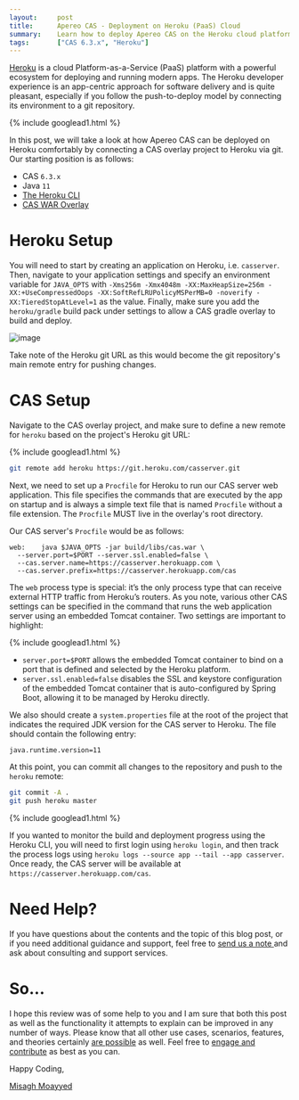 ```yaml
---
layout:     post
title:      Apereo CAS - Deployment on Heroku (PaaS) Cloud
summary:    Learn how to deploy Apereo CAS on the Heroku cloud platform using a git repository and a push-to-deploy model.
tags:       ["CAS 6.3.x", "Heroku"]
---
```


[Heroku](https://www.heroku.com/) is a cloud Platform-as-a-Service (PaaS) platform with a powerful ecosystem for deploying and running modern apps. The Heroku developer experience is an app-centric approach for software delivery and is quite pleasant, especially if you follow the push-to-deploy model by connecting its environment to a git repository. 

{% include googlead1.html  %}

In this post, we will take a look at how Apereo CAS can be deployed on Heroku comfortably by connecting a CAS overlay project to Heroku via git. Our starting position is as follows:

- CAS `6.3.x`
- Java `11`
- [The Heroku CLI](https://devcenter.heroku.com/articles/heroku-cli)
- [CAS WAR Overlay](https://github.com/apereo/cas-overlay-template)

# Heroku Setup

You will need to start by creating an application on Heroku, i.e. `casserver`. Then, navigate to your application settings and specify an environment variable for `JAVA_OPTS` with `-Xms256m -Xmx4048m -XX:MaxHeapSize=256m -XX:+UseCompressedOops -XX:SoftRefLRUPolicyMSPerMB=0 -noverify -XX:TieredStopAtLevel=1` as the value. Finally, make sure you add the `heroku/gradle` build pack under settings to allow a CAS gradle overlay to build and deploy.

![image](https://user-images.githubusercontent.com/1205228/94346220-065f2780-0038-11eb-8d48-523330f062a2.png)

Take note of the Heroku git URL as this would become the git repository's main remote entry for pushing changes.

# CAS Setup

Navigate to the CAS overlay project, and make sure to define a new remote for `heroku` based on the project's Heroku git URL:

{% include googlead1.html  %}

```bash
git remote add heroku https://git.heroku.com/casserver.git
```

Next, we need to set up a `Procfile` for Heroku to run our CAS server web application. This file specifies the commands that are executed by the app on startup and is always a simple text file that is named `Procfile` without a file extension. The `Procfile` MUST live in the overlay's root directory. 

Our CAS server's `Procfile` would be as follows:

```
web:    java $JAVA_OPTS -jar build/libs/cas.war \
  --server.port=$PORT --server.ssl.enabled=false \
  --cas.server.name=https://casserver.herokuapp.com \
  --cas.server.prefix=https://casserver.herokuapp.com/cas
```

The `web` process type is special: it’s the only process type that can receive external HTTP traffic from Heroku’s routers. As you note, various other CAS settings can be specified in the command that runs the web application server using an embedded Tomcat container. Two settings are important to highlight:

{% include googlead1.html  %}

- `server.port=$PORT` allows the embedded Tomcat container to bind on a port that is defined and selected by the Heroku platform.
- `server.ssl.enabled=false` disables the SSL and keystore configuration of the embedded Tomcat container that is auto-configured by Spring Boot, allowing it to be managed by Heroku directly.

We also should create a `system.properties` file at the root of the project that indicates the required JDK version for the CAS server to Heroku. The file should contain the following entry:

```
java.runtime.version=11
```

At this point, you can commit all changes to the repository and push to the `heroku` remote:

```bash
git commit -A .
git push heroku master
```

{% include googlead1.html  %}

If you wanted to monitor the build and deployment progress using the Heroku CLI, you will need to first login using `heroku login`, and then track the process logs using `heroku logs --source app --tail --app casserver`. Once ready, the CAS server will be available at `https://casserver.herokuapp.com/cas`.


# Need Help?

If you have questions about the contents and the topic of this blog post, or if you need additional guidance and support, feel free to [send us a note ](/#contact-section-header) and ask about consulting and support services.

# So...

I hope this review was of some help to you and I am sure that both this post as well as the functionality it attempts to explain can be improved in any number of ways. Please know that all other use cases, scenarios, features, and theories certainly [are possible](https://apereo.github.io/2017/02/18/onthe-theoryof-possibility/) as well. Feel free to [engage and contribute](https://apereo.github.io/cas/developer/Contributor-Guidelines.html) as best as you can.

Happy Coding,

[Misagh Moayyed](https://fawnoos.com)